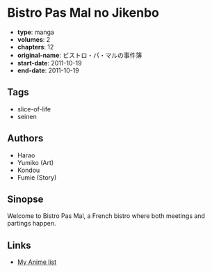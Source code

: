 # Bistro Pas Mal no Jikenbo

-   **type**: manga
-   **volumes**: 2
-   **chapters**: 12
-   **original-name**: ビストロ・パ・マルの事件簿
-   **start-date**: 2011-10-19
-   **end-date**: 2011-10-19

## Tags

-   slice-of-life
-   seinen

## Authors

-   Harao
-   Yumiko (Art)
-   Kondou
-   Fumie (Story)

## Sinopse

Welcome to Bistro Pas Mal, a French bistro where both meetings and partings happen.

## Links

-   [My Anime list](https://myanimelist.net/manga/92891/Bistro_Pas_Mal_no_Jikenbo)
